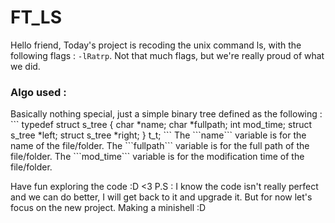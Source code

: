 # FT_LS

Hello friend,
Today's project is recoding the unix command ls, with the following flags : ```-lRatrp```.
Not that much flags, but we're really proud of what we did.

<h3>Algo used :</h3>
Basically nothing special, just a simple binary tree defined as the following :
```
typedef struct  s_tree
{
  char          *name;
  char          *fullpath;
  int           mod_time;
  struct s_tree *left;
  struct s_tree *right;
}               t_t;
```
The ```name``` variable is for the name of the file/folder.
The ```fullpath``` variable is for the full path of the file/folder.
The ```mod_time``` variable is for the modification time of the file/folder.

Have fun exploring the code :D <3
P.S : I know the code isn't really perfect and we can do better, I will get back to it and upgrade it. But for now let's focus on the new project. Making a minishell :D

